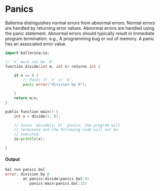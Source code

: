 # Panics

 Ballerina distinguishes normal errors from abnormal errors.
 Normal errors are handled by returning error values.
 Abnormal errors are handled using the panic statement.
 Abnormal errors should typically result in immediate program termination.
 e.g., A programming bug or out of memory.
 A panic has an associated error value.

```go
import ballerina/io;

// `n` must not be `0`.
function divide(int m, int n) returns int {

    if n == 0 {
        // Panic if `n` is `0`.
        panic error("division by 0");

    }
    return m/n;
}

public function main() {
    int x = divide(1, 0);

    // Since `divide(1, 0)` panics, the program will
    // terminate and the following code will not be
    // executed.
    io:println(x);

}
```

#### Output

```go
bal run panics.bal
error: division by 0
        at panics:divide(panics.bal:8)
           panics:main(panics.bal:15)
```